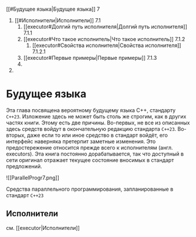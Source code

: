
[[#Будущее языка|Будущее языка]] 7
1. [[#Исполнители|Исполнители]] 7.1
	1. [[executor#Долгий путь исполнителя|Долгий путь исполнителя]] 7.1.1
	2. [[executor#Что такое исполнитель|Что такое исполнитель]] 7.1.2
		1. [[executor#Свойства исполнителя|Свойства исполнителя]] 7.1.2.1
	3. [[executor#Первые примеры|Первые примеры]] 7.1.3
	4. 
2. 

# Будущее языка

Эта глава посвящена вероятному будущему языка C++, стандарту `C++23`. Изложение здесь не может быть столь же строгим, как в других частях книги. Этому есть две причины. Во-первых, не все из описанных здесь средств войдут в окончательную редакцию стандарта `C++23`. Во-вторых, даже если то или иное средство в стандарт войдёт, его интерфейс наверняка претерпит заметные изменения. Это предостережение относится прежде всего к исполнителям (англ. executors). Эта книга постоянно дорабатывается, так что доступный в сети оригинал отражает текущее состояние вносимых в стандарт предложений.

![[ParallelProgr7.png]]

Средства параллельного программирования, запланированные в стандарт `C++23`

## Исполнители

см. [[executor|Исполнители]]



































